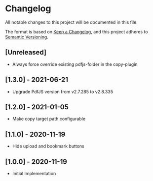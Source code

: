 # Changelog
All notable changes to this project will be documented in this file.

The format is based on [Keep a Changelog](https://keepachangelog.com/en/1.0.0/),
and this project adheres to [Semantic Versioning](https://semver.org/spec/v2.0.0.html).

## [Unreleased]
- Always force override existing pdfjs-folder in the copy-plugin

## [1.3.0] - 2021-06-21
- Upgrade PdfJS version from v2.7.285 to v2.8.335

## [1.2.0] - 2021-01-05
- Make copy target path configurable

## [1.1.0] - 2020-11-19

- Hide upload and bookmark buttons

## [1.0.0] - 2020-11-19

- Initial Implementation
